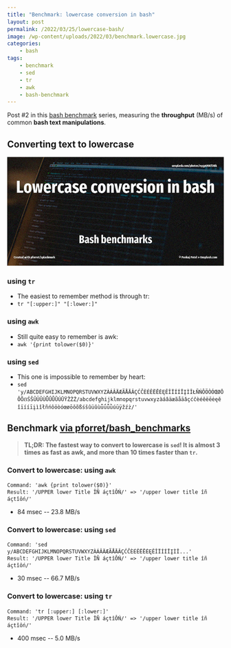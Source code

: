 ```yaml
---
title: "Benchmark: lowercase conversion in bash"
layout: post
permalink: /2022/03/25/lowercase-bash/
image: /wp-content/uploads/2022/03/benchmark.lowercase.jpg
categories:
    - bash
tags:
    - benchmark
    - sed
    - tr
    - awk
    - bash-benchmark
---
```

Post #2 in this [bash benchmark](/tag/bash-benchmark/) series,
measuring the **throughput** (MB/s) of common **bash text manipulations**.

## Converting text to lowercase

![Bash benchmarks](/wp-content/uploads/2022/03/benchmark.lowercase.jpg)

### using `tr` 
* The easiest to remember method is through tr: 
* `tr "[:upper:]" "[:lower:]"`

### using `awk`
* Still quite easy to remember is awk: 
* `awk '{print tolower($0)}'`

### using `sed`
* This one is impossible to remember by heart: 
* `sed 'y/ABCDEFGHIJKLMNOPQRSTUVWXYZÀÁÂÄÆÃÅĀǍÇĆČÈÉÊËĒĖĘĚÎÏÍÍĪĮÌǏŁÑŃÔÖÒÓŒØŌǑÕẞŚŠÛÜǓÙǕǗǙǛÚŪŸŽŹŻ/abcdefghijklmnopqrstuvwxyzàáâäæãåāǎçćčèéêëēėęěîïííīįìǐłñńôöòóœøōǒõßśšûüǔùǖǘǚǜúūÿžźż/'`

## Benchmark [via pforret/bash_benchmarks](https://github.com/pforret/bash_benchmarks)

> **TL;DR: The fastest way to convert to lowercase is `sed`!
> It is almost 3 times as fast as awk, and more than 10 times faster than `tr`.**

### Convert to lowercase: using `awk`
```
Command: 'awk {print tolower($0)}'
Result: '/UPPER lower Title ÎÑ áçtîÔŃ/' => '/upper lower title îñ áçtîôń/'
```
* 84 msec -- 23.8 MB/s

### Convert to lowercase: using `sed`
```
Command: 'sed y/ABCDEFGHIJKLMNOPQRSTUVWXYZÀÁÂÄÆÃÅĀǍÇĆČÈÉÊËĒĖĘĚÎÏÍÍĪĮÌǏ...'
Result: '/UPPER lower Title ÎÑ áçtîÔŃ/' => '/upper lower title îñ áçtîôń/'
```
* 30 msec -- 66.7 MB/s

### Convert to lowercase: using `tr`
```
Command: 'tr [:upper:] [:lower:]'
Result: '/UPPER lower Title ÎÑ áçtîÔŃ/' => '/upper lower title îñ áçtîôń/'
```
* 400 msec -- 5.0 MB/s
